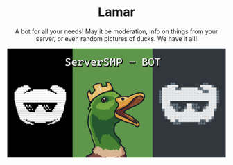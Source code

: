 <h1 align="center">Lamar</h1>

<p align="center">A bot for all your needs! May it be moderation, info on things from your server, or even random pictures of ducks. We have it all!</p>

<p align="center">
  <img src="https://raw.githubusercontent.com/ServerSMP-Github/BOT/web/img/banner-all.png" alt="BOT-logo">
</p>

